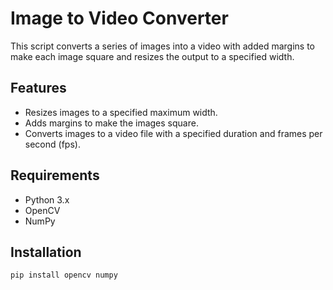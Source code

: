 # Image to Video Converter

This script converts a series of images into a video with added margins to make each image square and resizes the output to a specified width. 

## Features

- Resizes images to a specified maximum width.
- Adds margins to make the images square.
- Converts images to a video file with a specified duration and frames per second (fps).

## Requirements

- Python 3.x
- OpenCV
- NumPy

## Installation

```bash
pip install opencv numpy
